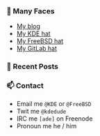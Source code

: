 ### 🙋 Many Faces

- [My blog](https://euroquis.nl/bobulate/)
- [My KDE hat](https://invent.kde.org/adridg)
- [My FreeBSD hat](https://wiki.freebsd.org/AdriaanDeGroot)
- [My GitLab hat](https://gitlab.com/adriaandegroot)

### 💬 Recent Posts

<!-- BLOG-POST-LIST:START -->
<!-- BLOG-POST-LIST:END -->

### 📫 Contact

- Email me `@KDE` or `@FreeBSD`
- Twit me `@kdedude`
- IRC me `[ade]` on Freenode
- Pronoun me he / him

